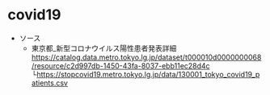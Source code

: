 # covid19

- ソース
  - 東京都_新型コロナウイルス陽性患者発表詳細
https://catalog.data.metro.tokyo.lg.jp/dataset/t000010d0000000068/resource/c2d997db-1450-43fa-8037-ebb11ec28d4c
└https://stopcovid19.metro.tokyo.lg.jp/data/130001_tokyo_covid19_patients.csv
